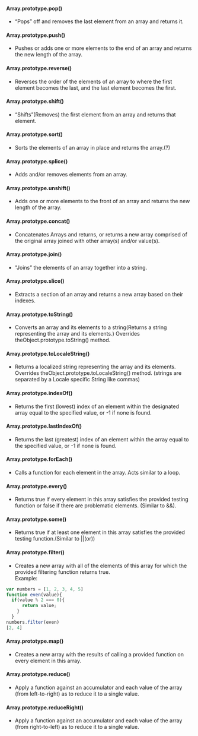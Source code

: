 #### Array.prototype.pop()
  * “Pops” off and removes the last element from an array and returns it.

#### Array.prototype.push()
  * Pushes or adds one or more elements to the end of an array and returns the new length of the array.
  
#### Array.prototype.reverse()
  * Reverses the order of the elements of an array to where the first element becomes the last, and the last element becomes the first.

#### Array.prototype.shift()
  * “Shifts”(Removes) the first element from an array and returns that element.

#### Array.prototype.sort()
  * Sorts the elements of an array in place and returns the array.(?)

#### Array.prototype.splice()
  * Adds and/or removes elements from an array.

#### Array.prototype.unshift()
  * Adds one or more elements to the front of an array and returns the new length of the array.

#### Array.prototype.concat()
  * Concatenates Arrays and returns, or returns a new array comprised of the original array joined with other array(s) and/or value(s).

#### Array.prototype.join()
  * "Joins” the elements of an array together into a string.

#### Array.prototype.slice()
  * Extracts a section of an array and returns a new array based on their indexes.

#### Array.prototype.toString()
  * Converts an array and its elements to a string(Returns a string representing the array and its elements.) Overrides theObject.prototype.toString() method.

#### Array.prototype.toLocaleString()
  * Returns a localized string representing the array and its elements. Overrides theObject.prototype.toLocaleString() method. (strings are separated by a Locale specific String like commas)

#### Array.prototype.indexOf()
  * Returns the first (lowest) index of an element within the designated array equal to the specified value, or -1 if none is found.

#### Array.prototype.lastIndexOf()
  * Returns the last (greatest) index of an element within the array equal to the specified value, or -1 if none is found.

#### Array.prototype.forEach()
  * Calls a function for each element in the array. Acts similar to a loop.

#### Array.prototype.every()
  * Returns true if every element in this array satisfies the provided testing function or false if there are problematic elements. (Similar to &&).

#### Array.prototype.some()
  * Returns true if at least one element in this array satisfies the provided testing function.(Similar to ||(or))

#### Array.prototype.filter()
  * Creates a new array with all of the elements of this array for which the provided filtering function returns true.                              
Example:                                           
```javascript                                                 
var numbers = [1, 2, 3, 4, 5]                                            
function even(value){
  if(value % 2 === 0){
      return value;
    }
  }
numbers.filter(even)
[2, 4]
```

#### Array.prototype.map()
  * Creates a new array with the results of calling a provided function on every element in this array.

#### Array.prototype.reduce()
  * Apply a function against an accumulator and each value of the array (from left-to-right) as to reduce it to a single value.

#### Array.prototype.reduceRight()
  * Apply a function against an accumulator and each value of the array (from right-to-left) as to reduce it to a single value.
